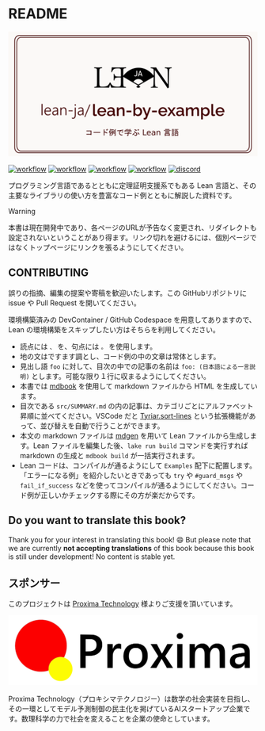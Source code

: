 # README

[![repo logo](./src/image/project_image.png)]()

[![workflow](https://github.com/lean-ja/lean-by-example/actions/workflows/ci.yml/badge.svg)](https://github.com/lean-ja/lean-by-example/blob/main/.github/workflows/ci.yml) [![workflow](https://github.com/lean-ja/lean-by-example/actions/workflows/deploy.yml/badge.svg)](https://github.com/lean-ja/lean-by-example/blob/main/.github/workflows/deploy.yml) [![workflow](https://github.com/lean-ja/lean-by-example/actions/workflows/update.yml/badge.svg)](https://github.com/lean-ja/lean-by-example/blob/main/.github/workflows/update.yml) [![workflow](https://github.com/lean-ja/lean-by-example/actions/workflows/devcontainer.yml/badge.svg)](https://github.com/lean-ja/lean-by-example/blob/main/.github/workflows/devcontainer.yml) [![discord](https://dcbadge.limes.pink/api/server/p32ZfnVawh?style=flat)](https://discord.gg/p32ZfnVawh)

プログラミング言語であるとともに定理証明支援系でもある Lean 言語と、その主要なライブラリの使い方を豊富なコード例とともに解説した資料です。

> [!WARNING]
> 本書は現在開発中であり、各ページのURLが予告なく変更され、リダイレクトも設定されないということがあり得ます。リンク切れを避けるには、個別ページではなくトップページにリンクを張るようにしてください。

## CONTRIBUTING

誤りの指摘、編集の提案や寄稿を歓迎いたします。この GitHubリポジトリに issue や Pull Request を開いてください。

環境構築済みの DevContainer / GitHub Codespace を用意してありますので、Lean の環境構築をスキップしたい方はそちらを利用してください。

* 読点には `、` を、句点には `。` を使用します。
* 地の文はですます調とし、コード例の中の文章は常体とします。
* 見出し語 `foo` に対して、目次の中での記事の名前は `foo: (日本語による一言説明)` とします。可能な限り１行に収まるようにしてください。
* 本書では [mdbook](https://github.com/rust-lang/mdBook) を使用して markdown ファイルから HTML を生成しています。
* 目次である `src/SUMMARY.md` の内の記事は、カテゴリごとにアルファベット昇順に並べてください。VSCode だと [Tyriar.sort-lines](https://marketplace.visualstudio.com/items?itemName=Tyriar.sort-lines) という拡張機能があって、並び替えを自動で行うことができます。
* 本文の markdown ファイルは [mdgen](https://github.com/Seasawher/mdgen) を用いて Lean ファイルから生成します。Lean ファイルを編集した後、`lake run build` コマンドを実行すれば markdown の生成と `mdbook build` が一括実行されます。
* Lean コードは、コンパイルが通るようにして `Examples` 配下に配置します。「エラーになる例」を紹介したいときであっても `try` や `#guard_msgs` や `fail_if_success` などを使ってコンパイルが通るようにしてください。コード例が正しいかチェックする際にその方が楽だからです。

## Do you want to translate this book?

Thank you for your interest in translating this book! 😄 But please note that we are currently **not accepting translations** of this book because this book is still under development! No content is stable yet.

## スポンサー

このプロジェクトは [Proxima Technology](https://proxima-ai-tech.com/) 様よりご支援を頂いています。

![logo of Proxima Technology](./src/image/proxima.svg)

Proxima Technology（プロキシマテクノロジー）は数学の社会実装を目指し、その⼀環としてモデル予測制御の民主化を掲げているAIスタートアップ企業です。数理科学の力で社会を変えることを企業の使命としています。
